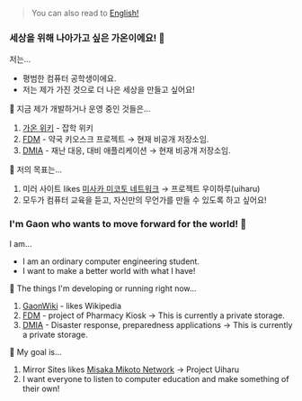 > You can also read to [English!](#english)

### 세상을 위해 나아가고 싶은 가온이에요! 👋

저는...
 - 평범한 컴퓨터 공학생이에요.
 - 저는 제가 가진 것으로 더 나은 세상을 만들고 싶어요!
 
 🔧 지금 제가 개발하거나 운영 중인 것들은...
  1. [가온 위키](https://www.gaonwiki.com) - 잡학 위키
  2. [FDM](https://github.com/gaon12/FDM) - 약국 키오스크 프로젝트 → 현재 비공개 저장소임.
  3. [DMIA](https://github.com/gaon12/DMIA) - 재난 대응, 대비 애플리케이션 → 현재 비공개 저장소임.
 
🚀 저의 목표는...
  1. 미러 사이트 likes [미사카 미코토 네트워크](https://mirror.misakamikoto.network) → 프로젝트 우이하루(uiharu)
  2. 모두가 컴퓨터 교육을 듣고, 자신만의 무언가를 만들 수 있도록 하고 싶어요!
  
### I'm Gaon who wants to move forward for the world! 👋

 I am...
 - I am an ordinary computer engineering student.
 - I want to make a better world with what I have!
 
 🔧 The things I'm developing or running right now...
  1. [GaonWiki](https://www.gaonwiki.com) - likes Wikipedia
  2. [FDM](https://github.com/gaon12/FDM) - project of Pharmacy Kiosk → This is currently a private storage.
  3. [DMIA](https://github.com/gaon12/DMIA) - Disaster response, preparedness applications → This is currently a private storage.
 
🚀 My goal is...
  1. Mirror Sites likes [Misaka Mikoto Network](https://mirror.misakamikoto.network) → Project Uiharu
  2. I want everyone to listen to computer education and make something of their own!
